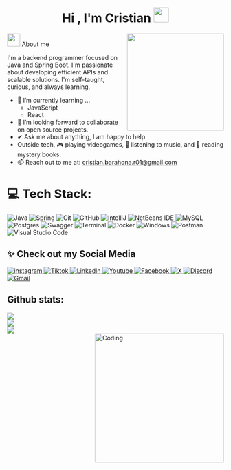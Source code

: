 <!-- Titulo -->
<h1 align="center"><b>Hi , I'm Cristian </b><img src="https://media.giphy.com/media/hvRJCLFzcasrR4ia7z/giphy.gif" width="35"></h1>

<!-- Imagen a la derecha gif -->
<img align="right" src="https://media3.giphy.com/media/v1.Y2lkPTc5MGI3NjExZ2o5b2FpdGtyY215ZWJwMWQxZjI2Z252OGVhNHZjdXVrd3hxbGkwciZlcD12MV9pbnRlcm5hbF9naWZfYnlfaWQmY3Q9Zw/78XCFBGOlS6keY1Bil/giphy.gif" width = 225px>

<!-- Titulo de above me + gif -->
<img src="https://github.com/7oSkaaa/7oSkaaa/blob/main/Images/about_me.gif?raw=true" width = 30px> About me

<!-- Descripcion -->
I'm a backend programmer focused on Java and Spring Boot. I'm passionate about developing efficient APIs and scalable solutions. I'm self-taught, curious, and always learning.
- 🌱 I’m currently learning ...
  - JavaScript
  - React
- 👯 I’m looking forward to collaborate on open source projects.
- ✔ Ask me about anything, I am happy to help<br>
- Outside tech, 🎮 playing videogames, 🎵 listening to music, and 📖 reading mystery books.
- 📫 Reach out to me at: <a href="cristian.barahona.r01@gmail.com">cristian.barahona.r01@gmail.com</a>

<!-- Skills -->
# 💻 Tech Stack:
![Java](https://img.shields.io/badge/Java-ED8B00?style=for-the-badge&logo=coffeescript&logoColor=white) ![Spring](https://img.shields.io/badge/spring-%236DB33F.svg?style=for-the-badge&logo=spring&logoColor=white) ![Git](https://img.shields.io/badge/git-%23F05033.svg?style=for-the-badge&logo=git&logoColor=white) ![GitHub](https://img.shields.io/badge/github-%23121011.svg?style=for-the-badge&logo=github&logoColor=white) ![IntelliJ](https://img.shields.io/badge/IntelliJ-000000?style=for-the-badge&logo=intellij-idea&logoColor=white&color=FFFFFF&labelColor=000000) 	![NetBeans IDE](https://img.shields.io/badge/NetBeansIDE-1B6AC6.svg?style=for-the-badge&logo=apache-netbeans-ide&logoColor=white) ![MySQL](https://img.shields.io/badge/mysql-4479A1.svg?style=for-the-badge&logo=mysql&logoColor=white) ![Postgres](https://img.shields.io/badge/postgres-%23316192.svg?style=for-the-badge&logo=postgresql&logoColor=white) ![Swagger](https://img.shields.io/badge/-Swagger-%23Clojure?style=for-the-badge&logo=swagger&logoColor=white) ![Terminal](https://img.shields.io/badge/CMD-000000?style=for-the-badge&logo=windows-terminal&logoColor=white&color=black) ![Docker](https://img.shields.io/badge/docker-%230db7ed.svg?style=for-the-badge&logo=docker&logoColor=white) ![Windows](https://img.shields.io/badge/Windows-0078D6?style=for-the-badge&logo=windows&logoColor=white) ![Postman](https://img.shields.io/badge/Postman-FF6C37?style=for-the-badge&logo=postman&logoColor=white) ![Visual Studio Code](https://img.shields.io/badge/Visual%20Studio%20Code-0078d7.svg?style=for-the-badge&logo=visual-studio-code&logoColor=white)


## ✨ Check out my Social Media
<a href= "https://www.instagram.com">
    <img src="https://img.shields.io/badge/Instagram-%23E4405F.svg?style=for-the-badge&logo=Instagram&logoColor=white" alt="instagram")
</a>
<a href="https://www.tiktok.com" >
  <img src="https://img.shields.io/badge/TikTok-%23000000.svg?style=for-the-badge&logo=TikTok&logoColor=white" alt="Tiktok">
</a>
<a href="https://www.linkedin.com/" >
  <img src="https://img.shields.io/badge/linkedin-%230077B5.svg?style=for-the-badge&logo=linkedin&logoColor=white" alt="Linkedin">
</a>
<a href="https://www.youtube.com">
  <img src="https://img.shields.io/badge/YouTube-%23FF0000.svg?style=for-the-badge&logo=YouTube&logoColor=white" alt="Youtube">
</a>
<a href="https://www.facebook.com">
  <img src="https://img.shields.io/badge/Facebook-%231877F2.svg?style=for-the-badge&logo=Facebook&logoColor=white" alt="Facebook">
</a>
<a href="https://www.x.com">
  <img src="https://img.shields.io/badge/X-%23000000.svg?style=for-the-badge&logo=X&logoColor=white" alt="X">
</a>
<a href="https://www.discord.com">
  <img src="https://img.shields.io/badge/Discord-%235865F2.svg?style=for-the-badge&logo=discord&logoColor=white" alt="Discord">
</a>
<a href="https://www.gmail.com">
  <img src="https://img.shields.io/badge/Gmail-D14836?style=for-the-badge&logo=gmail&logoColor=white" alt="Gmail">
</a>

<h2>Github stats:</h2> 

![](https://github-readme-stats.vercel.app/api?username=cristianbarahona-dev&theme=dark&hide_border=false&include_all_commits=false&count_private=false)<br/>
![](https://github-readme-streak-stats.herokuapp.com/?user=cristianbarahona-dev&theme=dark&hide_border=false)<br/>
![](https://github-readme-stats.vercel.app/api/top-langs/?username=cristianbarahona-dev&theme=dark&hide_border=false&include_all_commits=false&count_private=false&layout=compact) <br/>
<img align="right" alt="Coding" width="300" src="https://cdn.dribbble.com/users/1277312/screenshots/14733298/media/39b1045e593737587dd60e42c8422d1f.gif" > <br/>
